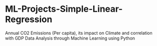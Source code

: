 # ML-Projects-Simple-Linear-Regression
Annual CO2 Emissions (Per capita), its impact on Climate and correlation with GDP Data Analysis through Machine Learning using Python
